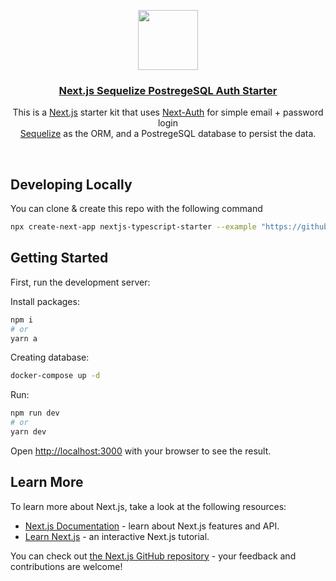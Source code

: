 <p align="center">
  <a href="https://nextjs-mysql-auth.vercel.app/">
    <img src="/public/logo.png" height="96">
    <h3 align="center">Next.js Sequelize PostregeSQL Auth Starter</h3>
  </a>
</p>

<p align="center">
This is a <a href="https://nextjs.org/">Next.js</a> starter kit that uses <a href="https://next-auth.js.org/">Next-Auth</a> for simple email + password login<br/>
<a href="https://sequelize.org/">Sequelize</a> as the ORM, and a PostregeSQL database to persist the data.</p>

<br/>

## Developing Locally

You can clone & create this repo with the following command

```bash
npx create-next-app nextjs-typescript-starter --example "https://github.com/MarcusviniciusLsantos/nextjs-postgresql-auth-starter.git"
```

## Getting Started

First, run the development server:

Install packages:
```bash
npm i
# or
yarn a
```

Creating database:
```bash
docker-compose up -d
```

Run:
```bash
npm run dev
# or
yarn dev
```

Open [http://localhost:3000](http://localhost:3000) with your browser to see the result.

## Learn More

To learn more about Next.js, take a look at the following resources:

- [Next.js Documentation](https://nextjs.org/docs) - learn about Next.js features and API.
- [Learn Next.js](https://nextjs.org/learn) - an interactive Next.js tutorial.

You can check out [the Next.js GitHub repository](https://github.com/vercel/next.js/) - your feedback and contributions are welcome!